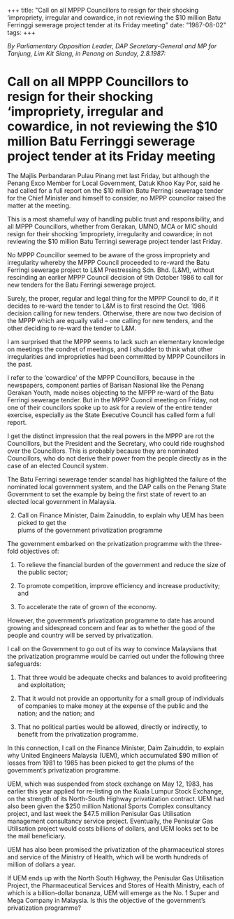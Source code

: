 +++ 
title: "Call on all MPPP Councillors to resign for their shocking ‘impropriety, irregular and cowardice, in not reviewing the $10 million Batu Ferringgi sewerage project tender at its Friday meeting"
date: "1987-08-02"
tags:
+++

_By Parliamentary Opposition Leader, DAP Secretary-General and MP for Tanjung, Lim Kit Siang, in Penang on Sunday, 2.8.1987:_

# Call on all MPPP Councillors to resign for their shocking ‘impropriety, irregular and cowardice, in not reviewing the $10 million Batu Ferringgi sewerage project tender at its Friday meeting

The Majlis Perbandaran Pulau Pinang met last Friday, but although the Penang Exco Member for Local Government, Datuk Khoo Kay Por, said he had called for a full report on the $10 million Batu Perringi sewerage tender for the Chief Minister and himself to consider, no MPPP councilor raised the matter at the meeting.</u>

This is a most shameful way of handling public trust and responsibility, and all MPPP Councillors, whether from Gerakan, UMNO, MCA or MIC should resign for their shocking ‘impropriety, irregularity and cowardice; in not reviewing the $10 million Batu Terringi sewerage project tender last Friday.

No MPPP Councillor seemed to be aware of the gross impropriety and irregularity whereby the MPPP Council proceeded to re-ward the Batu Ferringi sewerage project to L&M Prestressing Sdn. Bhd. (L&M), without rescinding an earlier MPPP Council decision of 9th October 1986 to call for new tenders for the Batu Ferringi sewerage project.

Surely, the proper, regular and legal thing for the MPPP Council to do, if it decides to re-ward the tender to L&M is to first rescind the Oct. 1986 decision calling for new tenders. Otherwise, there are now two decision of the MPPP which are equally valid – one calling for new tenders, and the other deciding to re-ward the tender to L&M.

I am surprised that the MPPP seems to lack such an elementary knowledge on meetings the condret of meetings, and I shudder to think what other irregularities and improprieties had been committed by MPPP Councillors in the past.

I refer to the ‘cowardice’ of the MPPP Councillors, because in the newspapers, component parties of Barisan Nasional like the Penang Gerakan Youth, made noises objecting to the MPPP re-ward of the Batu Ferringi sewerage tender. But in the MPPP Cuoncil meeting on Friday, not one of their councilors spoke up to ask for a review of the entire tender exercise, especially as the State Executive Council has called form a full report.

I get the distinct impression that the real powers in the MPPP are rot the Councillors, but the President and the Secretary, who could ride roughshod over the Councillors. This is probably because they are nominated Councillors, who do not derive their power from the people directly as in the case of an elected Council system.

The Batu Ferringi sewerage tender scandal has highlighted the failure of the nominated local government system, and the DAP calls on the Penang State Government to set the example by being the first state of revert to an elected local government in Malaysia.

2. Call on Finance Minister, Daim Zainuddin, to explain why UEM has been picked to get the   
plums of the government privatization programme

The government embarked on the privatization programme with the three-fold objectives of:

1.	To relieve the financial burden of the government and reduce the size of the public sector;

2.	To promote competition, improve efficiency and increase productivity; and 

3.	To accelerate the rate of grown of the economy.

However, the government’s privatization programme to date has around growing and sidespread concern and fear as to whether the good of the people and country will be served by privatization.

I call on the Government to go out of its way to convince Malaysians that the privatization programme would be carried out under the following three safeguards:

1.	That three would be adequate checks and balances to avoid profiteering and exploitation;

2.	That it would not provide an opportunity for a small group of individuals of companies to make money at the expense of the public and the nation; and the nation; and

3.	That no political parties would be allowed, directly or indirectly, to benefit from the privatization programme.

In this connection, I call on the Finance Minister, Daim Zainuddin, to explain why United Engineers Malaysia (UEM), which accumulated $90 million of losses from 1981 to 1985 has been picked to get the plums of the government’s privatization programme.

UEM, which was suspended from stock exchange on May 12, 1983, has earlier this year applied for re-listing on the Kuala Lumpur Stock Exchange, on the strength of its North-South Highway privatization contract. UEM had also been given the $250 million National Sports Complex consultancy project, and last week the $47.5 million Penisular Gas Utilisation management consultancy service project. Eventually, the Penisular Gas Utilisation project would costs billions of dollars, and UEM looks set to be the mail beneficiary.

UEM has also been promised the privatization of the pharmaceutical stores and service of the Ministry of Health, which will be worth hundreds of million of dollars a year.

If UEM ends up with the North South Highway, the Penisular Gas Utilisation Project, the Pharmaceutical Services and Stores of Health Ministry, each of which is a billion-dollar bonanza, UEM will emerge as the No. 1 Super and Mega Company in Malaysia. Is this the objective of the government’s privatization programme?
 
